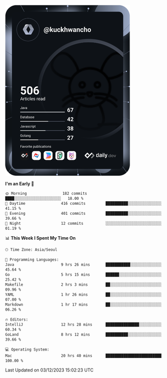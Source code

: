 <a href="https://app.daily.dev/kuckhwancho"><img src="https://github.com/kuckjwi0928/kuckjwi0928/blob/master/devcard.svg" width="400" alt="Kuckjwi Devcard"/></a>

<!--START_SECTION:waka-->
**I'm an Early 🐤** 

```text
🌞 Morning                182 commits         ████░░░░░░░░░░░░░░░░░░░░░   18.00 % 
🌆 Daytime                416 commits         ██████████░░░░░░░░░░░░░░░   41.15 % 
🌃 Evening                401 commits         ██████████░░░░░░░░░░░░░░░   39.66 % 
🌙 Night                  12 commits          ░░░░░░░░░░░░░░░░░░░░░░░░░   01.19 % 
```


📊 **This Week I Spent My Time On** 

```text
🕑︎ Time Zone: Asia/Seoul

💬 Programming Languages: 
Java                     9 hrs 26 mins       ███████████░░░░░░░░░░░░░░   45.64 % 
Go                       5 hrs 15 mins       ██████░░░░░░░░░░░░░░░░░░░   25.42 % 
Makefile                 2 hrs 3 mins        ██░░░░░░░░░░░░░░░░░░░░░░░   09.96 % 
YAML                     1 hr 26 mins        ██░░░░░░░░░░░░░░░░░░░░░░░   07.00 % 
Markdown                 1 hr 17 mins        ██░░░░░░░░░░░░░░░░░░░░░░░   06.26 % 

🔥 Editors: 
IntelliJ                 12 hrs 28 mins      ███████████████░░░░░░░░░░   60.34 % 
GoLand                   8 hrs 12 mins       ██████████░░░░░░░░░░░░░░░   39.66 % 

💻 Operating System: 
Mac                      20 hrs 40 mins      █████████████████████████   100.00 % 
```


 Last Updated on 03/12/2023 15:02:23 UTC
<!--END_SECTION:waka-->
